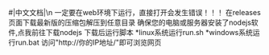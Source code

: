 #<a href="https://github.com/MEIQIUawa/blog-web/blob/main/README_zh.md" style="text-decoration: none;">|中文文档|</a>\n
一定要在web环境下运行，直接打开会发生错误！！！
在<a href="https://github.com/MEIQIUawa/blog-web/releases" style="text-decoration: none;">releases</a>页面下载最新版的压缩包解压到任意目录
确保您的电脑或服务器安装了nodejs软件,<a href="https://nodejs.org/en/download/package-manager" style="text-decoration: none;">点我</a>前往下载nodejs
下载后运行脚本
*linux系统运行run.sh
*windows系统运行run.bat
访问"http://你的IP地址/"即可浏览网页
